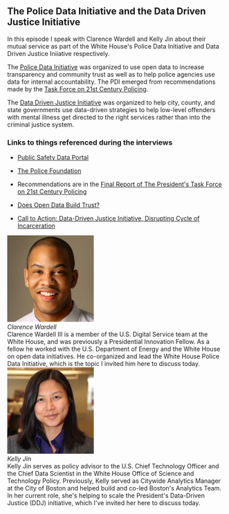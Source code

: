 ## The Police Data Initiative and the Data Driven Justice Initiative

In this episode I speak with Clarence Wardell and Kelly Jin about their mutual service as part of the White House's Police Data Initiative and Data Driven Justice Iniiative respectively.

The [Police Data Initiative](https://publicsafetydataportal.org/) was organized to use open data to increase transparency and community trust as well as to help police agencies use data for internal accountability.  The PDI emerged from recommendations made by the [Task Force on 21st Century Policing](https://www.whitehouse.gov/blog/2015/04/09/using-technology-and-data-improve-community-policing-police-data-initiative).

The [Data Driven Justice Initiative](https://www.whitehouse.gov/datadrivenjustice) was organized to help city, county, and state governments use data-driven strategies to help low-level offenders with mental illness get directed to the right services rather than into the criminal justice system.

### Links to things referenced during the interviews

* [Public Safety Data Portal](https://publicsafetydataportal.org/)

* [The Police Foundation](https://www.policefoundation.org/)

* Recommendations are in the [Final Report of The President's Task Force on 21st Century Policing](https://cops.usdoj.gov/pdf/taskforce/taskforce_finalreport.pdf)

* [Does Open Data Build Trust?](https://medium.com/the-white-house/does-open-data-build-trust-49ee4d400ba#.oljbocvsh)

* [Call to Action: Data-Driven Justice Initiative, Disrupting Cycle of Incarceration](https://www.whitehouse.gov/datadrivenjustice)

<div class="row">
	<div class="col-xs-12 col-sm-3">
		<img alt="Clarence Wardell of the US Digital Services team at the White House" src="src-the-police-data-and-data-driven-justice-initiatives/clarence-wardell.png" />
		<br/>
		<i>Clarence Wardell</i>
	</div>
	<div class="col-xs-12 col-sm-9">
		Clarence Wardell III is a member of the U.S. Digital Service team at the White House, and was previously a Presidential Innovation Fellow.  As a fellow he worked with the U.S. Department of Energy and the White House on open data initiatives.  He co-organized and lead the White House Police Data Initiative, which is the topic I invited him here to discuss today.
	</div>
</div>
<div class="row">
	<div class="col-xs-12 col-sm-3">
		<img alt="Kelly Jin of the White House Office of Science and Technology Policy" src="src-the-police-data-and-data-driven-justice-initiatives/kelly-jin.png" />
		<br/>
		<i>Kelly Jin</i>
	</div>
	<div class="col-xs-12 col-sm-9">
		Kelly Jin serves as policy advisor to the U.S. Chief Technology Officer and the Chief Data Scientist in the White House Office of Science and Technology Policy. Previously, Kelly served as Citywide Analytics Manager at the City of Boston and helped build and co-led Boston's Analytics Team. In her current role, she's helping to scale the President's Data-Driven Justice (DDJ) initiative, which I've invited her here to discuss today.
	</div>
</div>